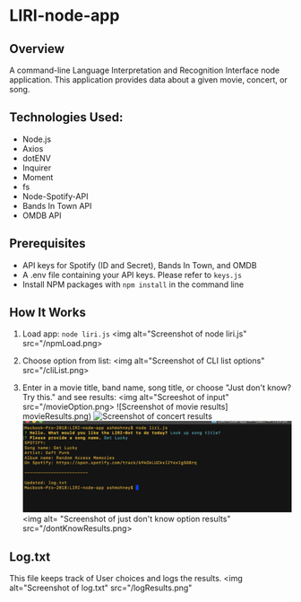 # LIRI-node-app

## Overview

A command-line Language Interpretation and Recognition Interface node application. This application provides data about a given movie, concert, or song. 

## Technologies Used: 

* Node.js
* Axios
* dotENV  
* Inquirer
* Moment
* fs
* Node-Spotify-API
* Bands In Town API
* OMDB API

## Prerequisites

* API keys for Spotify (ID and Secret), Bands In Town, and OMDB
* A .env file containing your API keys. Please refer to ```keys.js``` 
* Install NPM packages with ```npm install``` in the command line

## How It Works

1. Load app: ```node liri.js```
    <img alt="Screenshot of node liri.js" src="/npmLoad.png>

2. Choose option from list: 
    <img alt="Screenshot of CLI list options" src="/cliList.png>

3. Enter in a movie title, band name, song title, or choose "Just don't know? Try this." and see results:
    <img alt="Screeshot of input" src="/movieOption.png>
    ![Screenshot of movie results] movieResults.png)
    <img alt="Screenshot of concert results" src="./concertResults.png">
    <img alt="Screenshot of song results" src="/songResults.png">
    <img alt= "Screenshot of just don't know option results" src="/dontKnowResults.png>

## Log.txt
This file keeps track of User choices and logs the results.
    <img alt="Screenshot of log.txt" src="/logResults.png"



    


